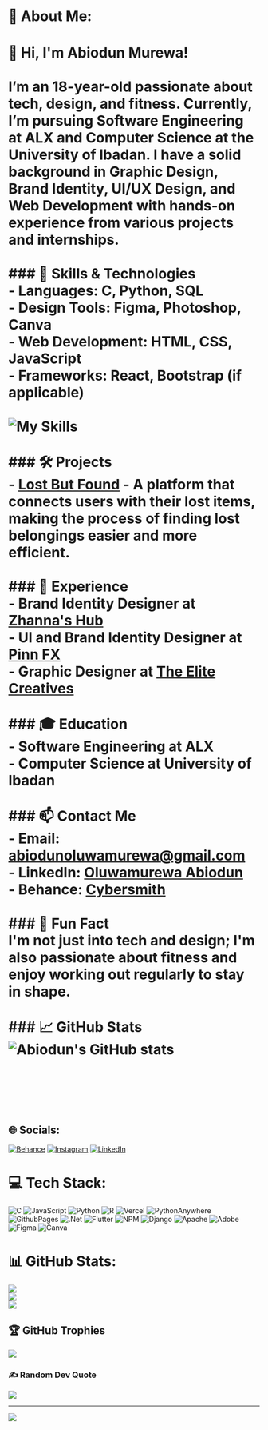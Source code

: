 # 💫 About Me:
# 👋 Hi, I'm Abiodun Murewa!<br><br>I’m an 18-year-old passionate about **tech, design, and fitness.** Currently, I’m pursuing **Software Engineering** at ALX and **Computer Science** at the University of Ibadan. I have a solid background in **Graphic Design, Brand Identity, UI/UX Design,** and **Web Development** with hands-on experience from various projects and internships.<br><br>### 🚀 Skills & Technologies<br>- **Languages:** C, Python, SQL<br>- **Design Tools:** Figma, Photoshop, Canva<br>- **Web Development:** HTML, CSS, JavaScript<br>- **Frameworks:** React, Bootstrap (if applicable)<br><br>![My Skills](https://skillicons.dev/icons?i=python,figma,photoshop,canva,html,css,js)<br><br>### 🛠️ Projects<br>- **[Lost But Found](https://github.com/your-repo)** - A platform that connects users with their lost items, making the process of finding lost belongings easier and more efficient.<br><br>### 💼 Experience<br>- **Brand Identity Designer** at [Zhanna's Hub](https://github.com/your-company)<br>- **UI and Brand Identity Designer** at [Pinn FX](https://github.com/your-company)<br>- **Graphic Designer** at [The Elite Creatives](https://github.com/your-company)<br><br>### 🎓 Education<br>- **Software Engineering** at ALX<br>- **Computer Science** at University of Ibadan<br><br>### 📫 Contact Me<br>- **Email:** [abiodunoluwamurewa@gmail.com](mailto:abiodunoluwamurewa@gmail.com)<br>- **LinkedIn:** [Oluwamurewa Abiodun](https://www.linkedin.com/in/oluwamurewa/)<br>- **Behance:** [Cybersmith](https://www.behance.net/cybersmith)<br><br>### 🌱 Fun Fact<br>I'm not just into tech and design; I'm also passionate about fitness and enjoy working out regularly to stay in shape.<br><br>### 📈 GitHub Stats<br>![Abiodun's GitHub stats](https://github-readme-stats.vercel.app/api?username=your-github-username&show_icons=true&theme=radical)<br><br><!-- Uncomment the line below if you want to show your GitHub streak --><br><!-- ![GitHub Streak](https://github-readme-streak-stats.herokuapp.com/?user=your-github-username&theme=radical) --><br>


## 🌐 Socials:
[![Behance](https://img.shields.io/badge/Behance-1769ff?logo=behance&logoColor=white)](https://behance.net/https://www.behance.net/cybersmith) [![Instagram](https://img.shields.io/badge/Instagram-%23E4405F.svg?logo=Instagram&logoColor=white)](https://instagram.com/https://www.instagram.com/cybersmith_studios/) [![LinkedIn](https://img.shields.io/badge/LinkedIn-%230077B5.svg?logo=linkedin&logoColor=white)](https://linkedin.com/in/https://www.linkedin.com/in/oluwamurewa/) 

# 💻 Tech Stack:
![C](https://img.shields.io/badge/c-%2300599C.svg?style=for-the-badge&logo=c&logoColor=white) ![JavaScript](https://img.shields.io/badge/javascript-%23323330.svg?style=for-the-badge&logo=javascript&logoColor=%23F7DF1E) ![Python](https://img.shields.io/badge/python-3670A0?style=for-the-badge&logo=python&logoColor=ffdd54) ![R](https://img.shields.io/badge/r-%23276DC3.svg?style=for-the-badge&logo=r&logoColor=white) ![Vercel](https://img.shields.io/badge/vercel-%23000000.svg?style=for-the-badge&logo=vercel&logoColor=white) ![PythonAnywhere](https://img.shields.io/badge/pythonanywhere-%232F9FD7.svg?style=for-the-badge&logo=pythonanywhere&logoColor=151515) ![GithubPages](https://img.shields.io/badge/github%20pages-121013?style=for-the-badge&logo=github&logoColor=white) ![.Net](https://img.shields.io/badge/.NET-5C2D91?style=for-the-badge&logo=.net&logoColor=white) ![Flutter](https://img.shields.io/badge/Flutter-%2302569B.svg?style=for-the-badge&logo=Flutter&logoColor=white) ![NPM](https://img.shields.io/badge/NPM-%23CB3837.svg?style=for-the-badge&logo=npm&logoColor=white) ![Django](https://img.shields.io/badge/django-%23092E20.svg?style=for-the-badge&logo=django&logoColor=white) ![Apache](https://img.shields.io/badge/apache-%23D42029.svg?style=for-the-badge&logo=apache&logoColor=white) ![Adobe](https://img.shields.io/badge/adobe-%23FF0000.svg?style=for-the-badge&logo=adobe&logoColor=white) ![Figma](https://img.shields.io/badge/figma-%23F24E1E.svg?style=for-the-badge&logo=figma&logoColor=white) ![Canva](https://img.shields.io/badge/Canva-%2300C4CC.svg?style=for-the-badge&logo=Canva&logoColor=white)
# 📊 GitHub Stats:
![](https://github-readme-stats.vercel.app/api?username=Psybah&theme=dark&hide_border=false&include_all_commits=false&count_private=false)<br/>
![](https://github-readme-streak-stats.herokuapp.com/?user=Psybah&theme=dark&hide_border=false)<br/>
![](https://github-readme-stats.vercel.app/api/top-langs/?username=Psybah&theme=dark&hide_border=false&include_all_commits=false&count_private=false&layout=compact)

## 🏆 GitHub Trophies
![](https://github-profile-trophy.vercel.app/?username=Psybah&theme=radical&no-frame=false&no-bg=true&margin-w=4)

### ✍️ Random Dev Quote
![](https://quotes-github-readme.vercel.app/api?type=horizontal&theme=radical)

---
[![](https://visitcount.itsvg.in/api?id=Psybah&icon=0&color=13)](https://visitcount.itsvg.in)

<!-- Proudly created with GPRM ( https://gprm.itsvg.in ) -->

<!---
Psybah/Psybah is a ✨ special ✨ repository because its `README.md` (this file) appears on your GitHub profile.
You can click the Preview link to take a look at your changes.
--->
